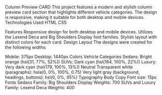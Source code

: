 Column Preview CARD
This project features a modern and stylish column preview card section that highlights different vehicle categories. The design is responsive, making it suitable for both desktop and mobile devices.
Technologies Used
HTML
CSS

Features
Responsive design for both desktop and mobile devices.
Utilizes the Lexend Deca and Big Shoulders Display font families.
Stylish layout with distinct colors for each card.
Design
Layout
The designs were created for the following widths:

Mobile: 375px
Desktop: 1440px
Colors
Vehicle Categories
Sedans: Bright orange (hsl(31, 77%, 52%))
SUVs: Dark cyan (hsl(184, 100%, 22%))
Luxury: Very dark cyan (hsl(179, 100%, 13%))
Neutral
Transparent white (paragraphs): hsla(0, 0%, 100%, 0.75)
Very light gray (background, headings, buttons): hsl(0, 0%, 95%)
Typography
Body Copy
Font size: 15px
Fonts
Sedans
Family: Big Shoulders Display
Weights: 700
SUVs and Luxury
Family: Lexend Deca
Weights: 400
